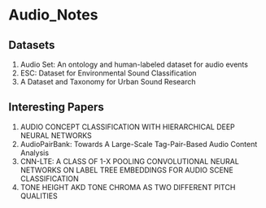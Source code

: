 # Audio_Notes

## Datasets
  1. Audio Set: An ontology and human-labeled dataset for audio events
  2. ESC: Dataset for Environmental Sound Classification
  3. A Dataset and Taxonomy for Urban Sound Research

## Interesting Papers
  1. AUDIO CONCEPT CLASSIFICATION WITH HIERARCHICAL DEEP NEURAL NETWORKS
  2. AudioPairBank: Towards A Large-Scale Tag-Pair-Based Audio Content Analysis
  3. CNN-LTE: A CLASS OF 1-X POOLING CONVOLUTIONAL NEURAL NETWORKS ON LABEL TREE EMBEDDINGS FOR AUDIO SCENE CLASSIFICATION
  4. TONE HEIGHT AKD TONE CHROMA AS TWO DIFFERENT PITCH QUALITIES

